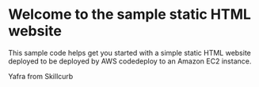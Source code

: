Welcome to the sample static HTML website
==================================================

This sample code helps get you started with a simple static HTML website
deployed to be deployed by AWS codedeploy to an Amazon EC2 instance.

Yafra from Skillcurb